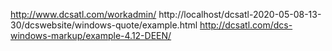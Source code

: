 http://www.dcsatl.com/workadmin/
http://localhost/dcsatl-2020-05-08-13-30/dcswebsite/windows-quote/example.html
http://dcsatl.com/dcs-windows-markup/example-4.12-DEEN/

